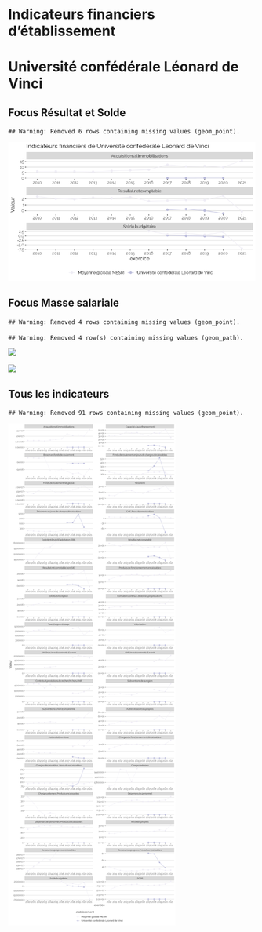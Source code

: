 Indicateurs financiers d’établissement
================

# Université confédérale Léonard de Vinci

## Focus Résultat et Solde

    ## Warning: Removed 6 rows containing missing values (geom_point).

![](université_confédérale_léonard_de_vinci_files/figure-gfm/etab.focus-1.png)<!-- -->

## Focus Masse salariale

    ## Warning: Removed 4 rows containing missing values (geom_point).

    ## Warning: Removed 4 row(s) containing missing values (geom_path).

![](université_confédérale_léonard_de_vinci_files/figure-gfm/etab.focus.ms.et.pfe-1.png)<!-- -->

![](université_confédérale_léonard_de_vinci_files/figure-gfm/etab.focus.ms.vs.pfe-1.png)<!-- -->

## Tous les indicateurs

    ## Warning: Removed 91 rows containing missing values (geom_point).

![](université_confédérale_léonard_de_vinci_files/figure-gfm/etab-1.png)<!-- -->
